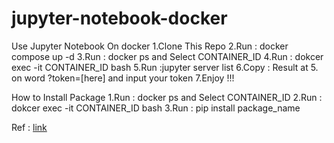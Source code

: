 # jupyter-notebook-docker
Use Jupyter Notebook On docker
1.Clone This Repo
2.Run : docker compose up -d
3.Run : docker ps and Select CONTAINER_ID
4.Run : dokcer exec -it CONTAINER_ID bash
5.Run :jupyter server list
6.Copy : Result at 5. on word ?token=[here] and input your token 
7.Enjoy !!!

How to Install Package
1.Run : docker ps and Select CONTAINER_ID
2.Run : dokcer exec -it CONTAINER_ID bash
3.Run : pip install package_name


Ref : [link](https://jupyter-server.readthedocs.io/en/latest/operators/public-server.html)

